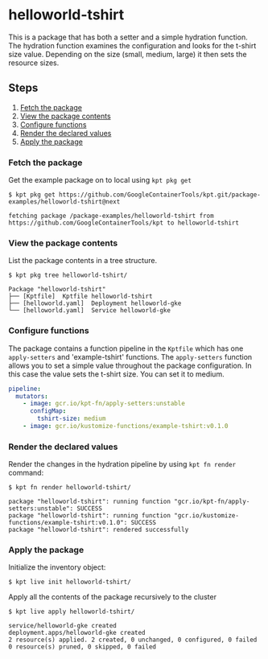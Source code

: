 # helloworld-tshirt

This is a package that has both a setter and a simple hydration function.  The
hydration function examines the configuration and looks for the t-shirt size
value.  Depending on the size (small, medium, large) it then sets the 
resource sizes.

## Steps

1. [Fetch the package](#fetch-the-package)
2. [View the package contents](#view-the-package-contents)
3. [Configure functions](#configure-functions)
4. [Render the declared values](#render-the-declared-values)
5. [Apply the package](#apply-the-package)

### Fetch the package

Get the example package on to local using `kpt pkg get`

```shell
$ kpt pkg get https://github.com/GoogleContainerTools/kpt.git/package-examples/helloworld-tshirt@next

fetching package /package-examples/helloworld-tshirt from https://github.com/GoogleContainerTools/kpt to helloworld-tshirt
```

### View the package contents

List the package contents in a tree structure.

```shell
$ kpt pkg tree helloworld-tshirt/

Package "helloworld-tshirt"
├── [Kptfile]  Kptfile helloworld-tshirt
├── [helloworld.yaml]  Deployment helloworld-gke
└── [helloworld.yaml]  Service helloworld-gke
```

### Configure functions

The package contains a function pipeline in the `Kptfile` which has
one `apply-setters` and 'example-tshirt' functions.  The `apply-setters` 
function allows you to set a simple value throughout the package 
configuration.  In this case the value sets the t-shirt size.  You can 
set it to medium.

```yaml
pipeline:
  mutators:
    - image: gcr.io/kpt-fn/apply-setters:unstable
      configMap:
        tshirt-size: medium
    - image: gcr.io/kustomize-functions/example-tshirt:v0.1.0
```

### Render the declared values

Render the changes in the hydration pipeline by using `kpt fn render` command:

```shell
$ kpt fn render helloworld-tshirt/

package "helloworld-tshirt": running function "gcr.io/kpt-fn/apply-setters:unstable": SUCCESS
package "helloworld-tshirt": running function "gcr.io/kustomize-functions/example-tshirt:v0.1.0": SUCCESS
package "helloworld-tshirt": rendered successfully
```

### Apply the package

Initialize the inventory object:

```shell
$ kpt live init helloworld-tshirt/
```

Apply all the contents of the package recursively to the cluster

```shell
$ kpt live apply helloworld-tshirt/

service/helloworld-gke created
deployment.apps/helloworld-gke created
2 resource(s) applied. 2 created, 0 unchanged, 0 configured, 0 failed
0 resource(s) pruned, 0 skipped, 0 failed
```
